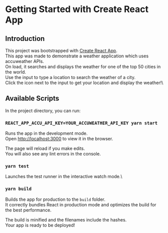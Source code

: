 # Getting Started with Create React App

## Introduction

This project was bootstrapped with [Create React App](https://github.com/facebook/create-react-app).\
This app was made to demonstrate a weather application which uses accuweather APIs.\
On load, it searches and displays the weather for one of the top 50 cities in the world.\
Use the input to type a location to search the weather of a city.\
Click the icon next to the input to get your location and display the weather!\

## Available Scripts

In the project directory, you can run:

### `REACT_APP_ACCU_API_KEY=YOUR_ACCUWEATHER_API_KEY yarn start`

Runs the app in the development mode.\
Open [http://localhost:3000](http://localhost:3000) to view it in the browser.

The page will reload if you make edits.\
You will also see any lint errors in the console.

### `yarn test`

Launches the test runner in the interactive watch mode.\

### `yarn build`

Builds the app for production to the `build` folder.\
It correctly bundles React in production mode and optimizes the build for the best performance.

The build is minified and the filenames include the hashes.\
Your app is ready to be deployed!

